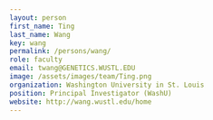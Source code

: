 ```yaml
---
layout: person
first_name: Ting
last_name: Wang
key: wang
permalink: /persons/wang/
role: faculty
email: twang@GENETICS.WUSTL.EDU
image: /assets/images/team/Ting.png
organization: Washington University in St. Louis
position: Principal Investigator (WashU)
website: http://wang.wustl.edu/home
---
```

